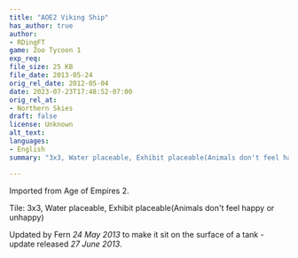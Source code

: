 ```yaml
---
title: "AOE2 Viking Ship"
has_author: true
author: 
- RDingFT
game: Zoo Tycoon 1
exp_req: 
file_size: 25 KB
file_date: 2013-05-24
orig_rel_date: 2012-05-04
date: 2023-07-23T17:48:52-07:00
orig_rel_at: 
- Northern Skies
draft: false
license: Unknown
alt_text: 
languages:
- English
summary: "3x3, Water placeable, Exhibit placeable(Animals don't feel happy or unhappy)"

---
```


Imported from Age of Empires 2. 

Tile: 3x3, Water placeable, Exhibit placeable(Animals don't feel happy or unhappy)

Updated by Fern *24 May 2013* to make it sit on the surface of a tank - update released *27 June 2013*.